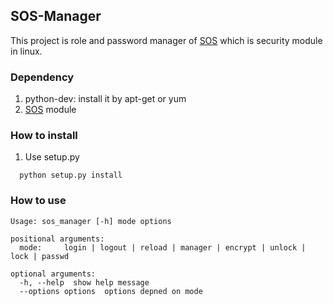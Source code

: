 SOS-Manager
---

This project is role and password manager of [SOS](https://github.com/Luavis/SOS) which is security module in linux.

### Dependency

1. python-dev: install it by apt-get or yum
2. [SOS](https://github.com/Luavis/SOS) module

### How to install

1. Use setup.py
```
  python setup.py install
```

### How to use

```
Usage: sos_manager [-h] mode options

positional arguments:
  mode:     login | logout | reload | manager | encrypt | unlock | lock | passwd

optional arguments:
  -h, --help  show help message
  --options options  options depned on mode
